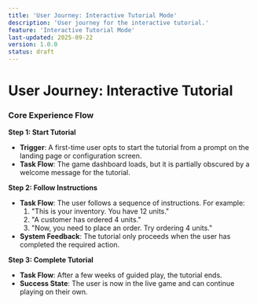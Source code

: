 ```yaml
---
title: 'User Journey: Interactive Tutorial Mode'
description: 'User journey for the interactive tutorial.'
feature: 'Interactive Tutorial Mode'
last-updated: 2025-09-22
version: 1.0.0
status: draft
---
```


# User Journey: Interactive Tutorial

### Core Experience Flow

**Step 1: Start Tutorial**
- **Trigger**: A first-time user opts to start the tutorial from a prompt on the landing page or configuration screen.
- **Task Flow**: The game dashboard loads, but it is partially obscured by a welcome message for the tutorial.

**Step 2: Follow Instructions**
- **Task Flow**: The user follows a sequence of instructions. For example:
    1.  "This is your inventory. You have 12 units."
    2.  "A customer has ordered 4 units."
    3.  "Now, you need to place an order. Try ordering 4 units."
- **System Feedback**: The tutorial only proceeds when the user has completed the required action.

**Step 3: Complete Tutorial**
- **Task Flow**: After a few weeks of guided play, the tutorial ends.
- **Success State**: The user is now in the live game and can continue playing on their own.
